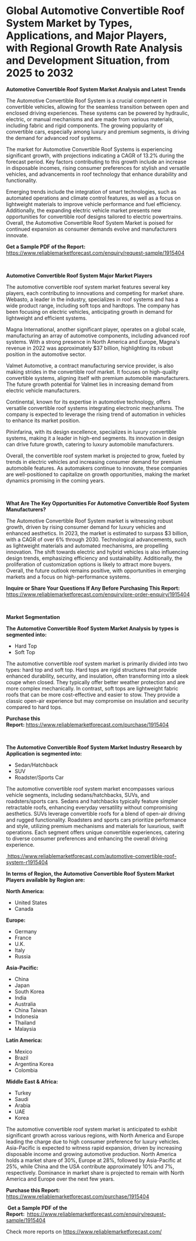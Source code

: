 <p><h1>Global Automotive Convertible Roof System Market by Types, Applications, and Major Players, with Regional Growth Rate Analysis and Development Situation, from 2025 to 2032</h1></p><p><strong>Automotive Convertible Roof System Market Analysis and Latest Trends</strong></p>
<p><p>The Automotive Convertible Roof System is a crucial component in convertible vehicles, allowing for the seamless transition between open and enclosed driving experiences. These systems can be powered by hydraulic, electric, or manual mechanisms and are made from various materials, including fabric and rigid components. The growing popularity of convertible cars, especially among luxury and premium segments, is driving the demand for advanced roof systems.</p><p>The market for Automotive Convertible Roof Systems is experiencing significant growth, with projections indicating a CAGR of 13.2% during the forecast period. Key factors contributing to this growth include an increase in disposable incomes, rising consumer preferences for stylish and versatile vehicles, and advancements in roof technology that enhance durability and functionality. </p><p>Emerging trends include the integration of smart technologies, such as automated operations and climate control features, as well as a focus on lightweight materials to improve vehicle performance and fuel efficiency. Additionally, the expanding electric vehicle market presents new opportunities for convertible roof designs tailored to electric powertrains. Overall, the Automotive Convertible Roof System Market is poised for continued expansion as consumer demands evolve and manufacturers innovate.</p></p>
<p><strong>Get a Sample PDF of the Report:&nbsp;</strong> <a href="https://www.reliablemarketforecast.com/enquiry/request-sample/1915404?utm_campaign=3452&utm_medium=2&utm_source=Github&utm_content=ia&utm_term=30032025&utm_id=automotive-convertible-roof-system">https://www.reliablemarketforecast.com/enquiry/request-sample/1915404</a></p>
<p>&nbsp;</p>
<p><strong>Automotive Convertible Roof System Major Market Players</strong></p>
<p><p>The automotive convertible roof system market features several key players, each contributing to innovations and competing for market share. Webasto, a leader in the industry, specializes in roof systems and has a wide product range, including soft tops and hardtops. The company has been focusing on electric vehicles, anticipating growth in demand for lightweight and efficient systems.</p><p>Magna International, another significant player, operates on a global scale, manufacturing an array of automotive components, including advanced roof systems. With a strong presence in North America and Europe, Magna's revenue in 2022 was approximately $37 billion, highlighting its robust position in the automotive sector.</p><p>Valmet Automotive, a contract manufacturing service provider, is also making strides in the convertible roof market. It focuses on high-quality convertible systems, aligning itself with premium automobile manufacturers. The future growth potential for Valmet lies in increasing demand from electric vehicle manufacturers.</p><p>Continental, known for its expertise in automotive technology, offers versatile convertible roof systems integrating electronic mechanisms. The company is expected to leverage the rising trend of automation in vehicles to enhance its market position.</p><p>Pininfarina, with its design excellence, specializes in luxury convertible systems, making it a leader in high-end segments. Its innovation in design can drive future growth, catering to luxury automobile manufacturers.</p><p>Overall, the convertible roof system market is projected to grow, fueled by trends in electric vehicles and increasing consumer demand for premium automobile features. As automakers continue to innovate, these companies are well-positioned to capitalize on growth opportunities, making the market dynamics promising in the coming years.</p></p>
<p>&nbsp;</p>
<p><strong>What Are The Key Opportunities For Automotive Convertible Roof System Manufacturers?</strong></p>
<p><p>The Automotive Convertible Roof System market is witnessing robust growth, driven by rising consumer demand for luxury vehicles and enhanced aesthetics. In 2023, the market is estimated to surpass $3 billion, with a CAGR of over 6% through 2030. Technological advancements, such as lightweight materials and automated mechanisms, are propelling innovation. The shift towards electric and hybrid vehicles is also influencing design trends, emphasizing efficiency and sustainability. Additionally, the proliferation of customization options is likely to attract more buyers. Overall, the future outlook remains positive, with opportunities in emerging markets and a focus on high-performance systems.</p></p>
<p><strong>Inquire or Share Your Questions If Any Before Purchasing This Report:</strong> <a href="https://www.reliablemarketforecast.com/enquiry/pre-order-enquiry/1915404?utm_campaign=3452&utm_medium=2&utm_source=Github&utm_content=ia&utm_term=30032025&utm_id=automotive-convertible-roof-system">https://www.reliablemarketforecast.com/enquiry/pre-order-enquiry/1915404</a></p>
<p>&nbsp;</p>
<p><strong>Market Segmentation</strong></p>
<p><strong>The Automotive Convertible Roof System Market Analysis by types is segmented into:</strong></p>
<p><ul><li>Hard Top</li><li>Soft Top</li></ul></p>
<p><p>The automotive convertible roof system market is primarily divided into two types: hard top and soft top. Hard tops are rigid structures that provide enhanced durability, security, and insulation, often transforming into a sleek coupe when closed. They typically offer better weather protection and are more complex mechanically. In contrast, soft tops are lightweight fabric roofs that can be more cost-effective and easier to stow. They provide a classic open-air experience but may compromise on insulation and security compared to hard tops.</p></p>
<p><strong>Purchase this Report:&nbsp;</strong><a href="https://www.reliablemarketforecast.com/purchase/1915404?utm_campaign=3452&utm_medium=2&utm_source=Github&utm_content=ia&utm_term=30032025&utm_id=automotive-convertible-roof-system">https://www.reliablemarketforecast.com/purchase/1915404</a></p>
<p>&nbsp;</p>
<p><strong>The Automotive Convertible Roof System Market Industry Research by Application is segmented into:</strong></p>
<p><ul><li>Sedan/Hatchback</li><li>SUV</li><li>Roadster/Sports Car</li></ul></p>
<p><p>The automotive convertible roof system market encompasses various vehicle segments, including sedans/hatchbacks, SUVs, and roadsters/sports cars. Sedans and hatchbacks typically feature simpler retractable roofs, enhancing everyday versatility without compromising aesthetics. SUVs leverage convertible roofs for a blend of open-air driving and rugged functionality. Roadsters and sports cars prioritize performance and style, utilizing premium mechanisms and materials for luxurious, swift operations. Each segment offers unique convertible experiences, catering to diverse consumer preferences and enhancing the overall driving experience.</p></p>
<p><a href="https://www.reliablemarketforecast.com/automotive-convertible-roof-system-r1915404?utm_campaign=3452&utm_medium=2&utm_source=Github&utm_content=ia&utm_term=30032025&utm_id=automotive-convertible-roof-system">&nbsp;https://www.reliablemarketforecast.com/automotive-convertible-roof-system-r1915404</a></p>
<p><strong>In terms of Region, the Automotive Convertible Roof System Market Players available by Region are:</strong></p>
<p>
    <p> <strong> North America: </strong>
        <ul>
            <li>United States</li>
            <li>Canada</li>
        </ul>
        </p> 
    <p> <strong> Europe: </strong>
        <ul>
            <li>Germany</li>
            <li>France</li>
            <li>U.K.</li>
            <li>Italy</li>
            <li>Russia</li>
        </ul>
        </p> 
    <p> <strong> Asia-Pacific: </strong>
        <ul>
            <li>China</li>
            <li>Japan</li>
            <li>South Korea</li>
            <li>India</li>
            <li>Australia</li>
            <li>China Taiwan</li>
            <li>Indonesia</li>
            <li>Thailand</li>
            <li>Malaysia</li>
        </ul>
        </p> 
    <p> <strong> Latin America: </strong>
        <ul>
            <li>Mexico</li>
            <li>Brazil</li>
            <li>Argentina Korea</li>
            <li>Colombia</li>
        </ul>
        </p> 
    <p> <strong> Middle East & Africa: </strong>
        <ul>
            <li>Turkey</li>
            <li>Saudi</li>
            <li>Arabia</li>
            <li>UAE</li>
            <li>Korea</li>
        </ul>
    </p>
    </p>
<p><p>The automotive convertible roof system market is anticipated to exhibit significant growth across various regions, with North America and Europe leading the charge due to high consumer preference for luxury vehicles. Asia-Pacific is expected to witness rapid expansion, driven by increasing disposable income and growing automotive production. North America holds a market share of 30%, Europe at 28%, followed by Asia-Pacific at 25%, while China and the USA contribute approximately 10% and 7%, respectively. Dominance in market share is projected to remain with North America and Europe over the next few years.</p></p>
<p><strong>Purchase this Report: </strong><a href="https://www.reliablemarketforecast.com/purchase/1915404?utm_campaign=3452&utm_medium=2&utm_source=Github&utm_content=ia&utm_term=30032025&utm_id=automotive-convertible-roof-system">https://www.reliablemarketforecast.com/purchase/1915404</a></p>
<p>&nbsp;<strong>Get a Sample PDF of the Report:&nbsp;&nbsp;</strong><a href="https://www.reliablemarketforecast.com/enquiry/request-sample/1915404?utm_campaign=3452&utm_medium=2&utm_source=Github&utm_content=ia&utm_term=30032025&utm_id=automotive-convertible-roof-system">https://www.reliablemarketforecast.com/enquiry/request-sample/1915404</a></p>
<p><strong></strong></p>
<p>Check more reports on <a href="https://www.reliablemarketforecast.com/?utm_campaign=3452&utm_medium=2&utm_source=Github&utm_content=ia&utm_term=30032025&utm_id=automotive-convertible-roof-system">https://www.reliablemarketforecast.com/</a></p>